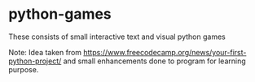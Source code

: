 # python-games
These consists of small interactive text and visual python games

Note:
Idea taken from https://www.freecodecamp.org/news/your-first-python-project/ and small enhancements done to program for learning purpose.
